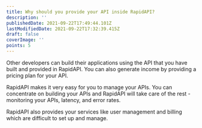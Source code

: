 ```yaml
---
title: Why should you provide your API inside RapidAPI?
description: ''
publishedDate: 2021-09-22T17:49:44.101Z
lastModifiedDate: 2021-09-22T17:32:39.415Z
draft: false
coverImage: ''
points: 5
---
```


Other developers can build their applications using the API that you have built and provided in RapidAPI. You can also generate income by providing a pricing plan for your API.

RapidAPI makes it very easy for you to manage your APIs. You can concentrate on building your APIs and RapidAPI will take care of the rest - monitoring your APIs, latency, and error rates.

RapidAPI also provides your services like user management and billing which are difficult to set up and manage.
